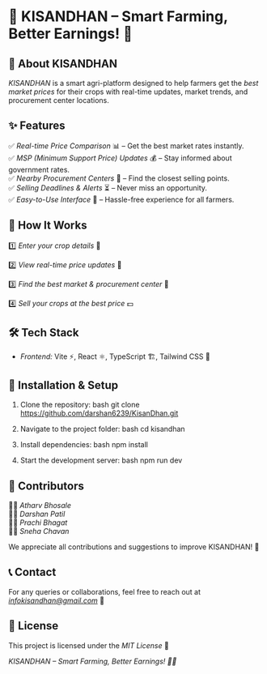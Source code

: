 # 🌾 KISANDHAN – Smart Farming, Better Earnings! 🚜

## 📌 About KISANDHAN
*KISANDHAN* is a smart agri-platform designed to help farmers get the *best market prices* for their crops with real-time updates, market trends, and procurement center locations.

## ✨ Features
✅ *Real-time Price Comparison* 📊 – Get the best market rates instantly.  
✅ *MSP (Minimum Support Price) Updates* 💰 – Stay informed about government rates.  
✅ *Nearby Procurement Centers* 📍 – Find the closest selling points.  
✅ *Selling Deadlines & Alerts* ⏳ – Never miss an opportunity.  
✅ *Easy-to-Use Interface* 📱 – Hassle-free experience for all farmers.  

## 🚀 How It Works
1️⃣ *Enter your crop details* 🌱

2️⃣ *View real-time price updates* 📢

3️⃣ *Find the best market & procurement center* 🏪

4️⃣ *Sell your crops at the best price* 💵

## 🛠 Tech Stack
- *Frontend:* Vite ⚡, React ⚛, TypeScript 🏗, Tailwind CSS 🎨

## 📂 Installation & Setup
1. Clone the repository:
   bash
   git clone https://github.com/darshan6239/KisanDhan.git
   
2. Navigate to the project folder:
   bash
   cd kisandhan
   
3. Install dependencies:
   bash
   npm install
   
4. Start the development server:
   bash
   npm run dev
   

## 🤝 Contributors
👨‍💻 *Atharv Bhosale*  
👨‍💻 *Darshan Patil*  
👩‍💻 *Prachi Bhagat*  
👩‍💻 *Sneha Chavan*  

We appreciate all contributions and suggestions to improve KISANDHAN! 🚀

## 📞 Contact
For any queries or collaborations, feel free to reach out at *infokisandhan@gmail.com* 📧

## 📜 License
This project is licensed under the *MIT License* 📝

*KISANDHAN – Smart Farming, Better Earnings! 🌾✨*
